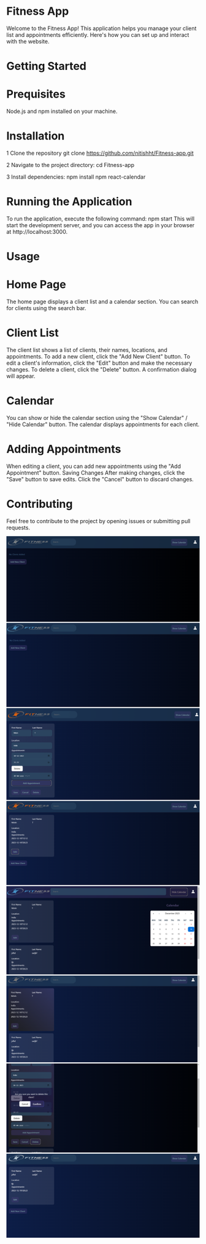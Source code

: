 # Fitness App

Welcome to the Fitness App! This application helps you manage your client list and appointments efficiently. Here's how you can set up and interact with the website.
# Getting Started
# Prequisites
Node.js and npm installed on your machine.
# Installation
1 Clone the repository
  git clone https://github.com/nitishht/Fitness-app.git

2 Navigate to the project directory:
  cd Fitness-app

3 Install dependencies:
  npm install
  npm react-calendar

# Running the Application
To run the application, execute the following command:
npm start
This will start the development server, and you can access the app in your browser at http://localhost:3000.

# Usage
# Home Page
  The home page displays a client list and a calendar section.
  You can search for clients using the search bar.
# Client List
  The client list shows a list of clients, their names, locations, and appointments.
  To add a new client, click the "Add New Client" button.
  To edit a client's information, click the "Edit" button and make the necessary changes.
  To delete a client, click the "Delete" button. A confirmation dialog will appear.
# Calendar
  You can show or hide the calendar section using the "Show Calendar" / "Hide Calendar" button.
  The calendar displays appointments for each client.
  
# Adding Appointments
When editing a client, you can add new appointments using the "Add Appointment" button.
Saving Changes
After making changes, click the "Save" button to save edits.
Click the "Cancel" button to discard changes.
# Contributing
Feel free to contribute to the project by opening issues or submitting pull requests.


![Screenshot 1](Screenshots/Screenshot%20(12).png)
![Screenshot 2](Screenshots/Screenshot%20(13).png)
![Screenshot 3](Screenshots/Screenshot%20(14).png)
![Screenshot 4](Screenshots/Screenshot%20(15).png)
![Screenshot 5](Screenshots/Screenshot%20(16).png)
![Screenshot 6](Screenshots/Screenshot%20(17).png)
![Screenshot 7](Screenshots/Screenshot%20(18).png)
![Screenshot 8](Screenshots/Screenshot%20(19).png)



